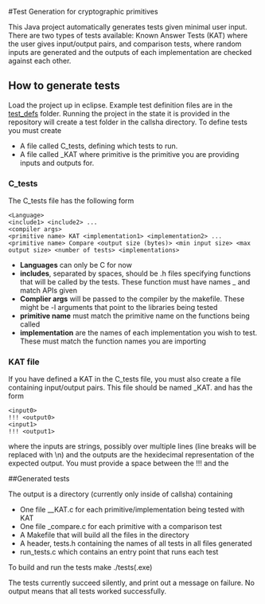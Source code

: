 #Test Generation for cryptographic primitives

This Java project automatically generates tests given minimal
user input. There are two types of tests available: Known Answer
Tests (KAT) where the user gives input/output pairs, and comparison
tests, where random inputs are generated and the outputs of
each implementation are checked against each other.


## How to generate tests

Load the project up in eclipse. Example test definition files are 
in the [test_defs](test_defs) folder. Running the project in the 
state it is provided in the repository will create a test folder 
in the callsha directory. To define tests you must create

  * A file called C_tests, defining which tests to run.
  * A file called <primitive>_KAT where primitive is the primitive you are
    providing inputs and outputs for.
    
### C_tests
The C_tests file has the following form

	<Language>
	<include1> <include2> ...
	<compiler args>
	<primitive name> KAT <implementation1> <implementation2> ...
	<primitive name> Compare <output size (bytes)> <min input size> <max output size> <number of tests> <implementations>
	
  * __Languages__ can only be C for now
  * __includes__, separated by spaces, should be .h files specifying functions that
    will be called by the tests. These function must have names <primitive name>_<implementation>
    and match APIs given <!--TODO link to the APIs -->
  * __Complier args__ will be passed to the compiler by the makefile. These might be -l arguments
    that point to the libraries being tested
  * __primitive name__ must match the primitive name on the functions being called
  * __implementation__ are the names of each implementation you wish to test. These must
    match the function names you are importing

### KAT file
   
If you have defined a KAT in the C_tests file, you must also create a file
containing input/output pairs. This file should be named <primitive>_KAT. and
has the form

	<input0>
	!!! <output0>
	<input1>
	!!! <output1>
	
where the inputs are strings, possibly over multiple lines (line breaks will be replaced with \n)
and the outputs are the hexidecimal representation of the expected output. You must provide a space
between the !!! and the <output>

##Generated tests

The output is a directory (currently only inside of callsha) containing
   * One file <primitive>_<implementation>_KAT.c for each primitive/implementation
     being tested with KAT
   * One file <primitive>_compare.c for each primitive with a comparison test
   * A Makefile that will build all the files in the directory
   * A header, tests.h containing the names of all tests in all files generated
   * run_tests.c which contains an entry point that runs each test
   
To build and run the tests
	make
	./tests(.exe)

The tests currently succeed silently, and print out a message on failure. No output
means that all tests worked successfully.